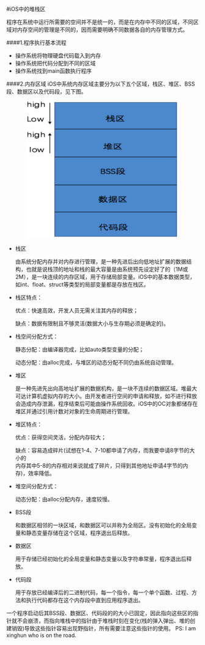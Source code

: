 #iOS中的堆栈区

程序在系统中运行所需要的空间并不是统一的，而是在内存中不同的区域，不同区域对内存空间的管理是不同的，因而需要明确不同数据各自的内存管理方式。

####1.程序执行基本流程
- 操作系统将物理硬盘代码载入到内存
- 操作系统把代码分配到不同的区域
- 操作系统找到main函数执行程序

####2.内存区域
iOS中系统内存区域主要分为以下五个区域，栈区、堆区、BSS段、数据区以及代码段，见下图。
<div align="center">
<img src = "assets/pic20-1.png" width="400" height="360"</>
</div>

- 栈区

    由系统分配内存并对内存进行管理，是一种先进后出向低地址扩展的数据结构，也就是说栈顶的地址和栈的最大容量是由系统预先设定好了的（1M或2M），是一块连续的内存区域，用于存储局部变量。iOS中的基本数据类型，如int、float、struct等类型的局部变量都是存放在栈区。
  
 - 栈区特点：
 
    优点：快速高效，开发人员无需关注其内存的释放；
 
    缺点：数据有限制且不够灵活(数据大小与生存期必须是确定的)。
 
 - 栈空间分配方式：
 
    静态分配：由编译器完成，比如auto类型变量的分配；
  
    动态分配：由alloc完成，与堆区的动态分配不同仍由系统自动管理。

- 堆区 

    是一种先进先出向高地址扩展的数据机构，是一块不连续的数据区域。堆最大可达计算机虚拟内存的大小。由开发者进行空间的申请和释放，如不进行释放会造成内存泄漏，程序结束后可能由操作系统回收。iOS中的OC对象都储存在堆区并通过引用计数对对象的生命周期进行管理。
  
 - 堆区特点：

    优点：获得空间灵活，分配内存较大；
  
    缺点：容易造成碎片(试想在1-4、7-10都申请了内存，而我要申请8字节的大小的      
         内存其中5-8的内存相对来说就成了碎片，只得到其他地址申请4字节的内  
         存)，效率降低。
         
 - 堆空间分配方式：
 
    动态分配：由alloc分配内存，速度较慢。
    
- BSS段

    和数据区相邻的一块区域，和数据区可以并称为全局区。没有初始化的全局变量和静态变量存储在这个区域，程序退出后释放。
 
- 数据区

    用于存储已经初始化的全局变量和静态变量以及字符串常量，程序退出后释放。
 
- 代码段

    用于存放已经编译后的二进制代码，每一个指令，每一个单个函数、过程、方法和执行代码都存在这个内存段中直到应用程序退出。
    
一个程序启动后其BSS段、数据区、代码段的的大小已固定，因此指向这些区的指针就不会崩溃，而指向堆栈中的指针由于堆栈时刻在变化(栈的弹入弹出、堆的创建销毁)导致这些指针容易出现野指针，所有需要注意这些指针的使用。
PS: I am xinghun who is on the road.
